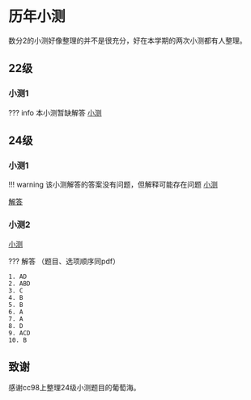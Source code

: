 # 历年小测
数分2的小测好像整理的并不是很充分，好在本学期的两次小测都有人整理。
## 22级
### 小测1
??? info
    本小测暂缺解答
[小测](22test1.pdf)
## 24级
### 小测1
!!! warning
    该小测解答的答案没有问题，但解释可能存在问题
[小测](24test1.pdf)

[解答](24test1_answer.pdf)
### 小测2
[小测](24test2.pdf)

??? 解答
    （题目、选项顺序同pdf）

    1. AD
    2. ABD
    3. C
    4. B
    5. B
    6. A
    7. A
    8. D
    9. ACD
    10. B

## 致谢
感谢cc98上整理24级小测题目的葡萄海。